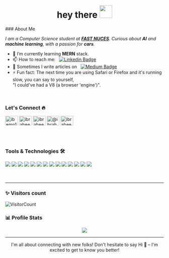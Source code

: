<h1 align="center">hey there <img src="https://media.giphy.com/media/hvRJCLFzcasrR4ia7z/giphy.gif" width="40"></h1>
### About Me 
<p>
  <em>
    I am a Computer Science student at <a href="https://www.nu.edu.pk/"> <b>FAST NUCES</b></a>.  
    Curious about <b>AI</b> and <b>machine learning</b>, with a passion for <b>cars</b>.
  </em>  
</p>

- 🌱 I’m currently learning <b>MERN</b> stack.
- 📫 How to reach me: &nbsp; [![Linkedin Badge](https://img.shields.io/badge/-ibraheemn13-blue?style=flat&logo=Linkedin&logoColor=white)](https://www.linkedin.com/in/ibraheemn13)
- 📝 Sometimes I write articles on &nbsp; [![Medium Badge](https://img.shields.io/badge/-ibraheemn13-.svg?style=for-the-badge&logo=Medium&logoColor=white)](https://medium.com/@ibraheemn13)
- ⚡ Fun fact: The next time you are using Safari or Firefox and it's running slow, you can say to yourself,<br>"I could've had a V8 (a browser 'engine')". 

<br>

### Let's Connect 🔥
<p align="left">
<a href="https://twitter.com/ibemn13" target="blank"><img align="center" src="https://raw.githubusercontent.com/rahuldkjain/github-profile-readme-generator/master/src/images/icons/Social/twitter.svg" alt="ibemn13" height="30" width="40" /></a>
<a href="https://linkedin.com/in/ibraheemn13" target="blank"><img align="center" src="https://raw.githubusercontent.com/rahuldkjain/github-profile-readme-generator/master/src/images/icons/Social/linked-in-alt.svg" alt="ibraheemn13" height="30" width="40" /></a>
<a href="https://instagram.com/ibraheemn13" target="blank"><img align="center" src="https://raw.githubusercontent.com/rahuldkjain/github-profile-readme-generator/master/src/images/icons/Social/instagram.svg" alt="ibraheemn13" height="30" width="40" /></a>
<a href="https://medium.com/@ibraheemn13" target="blank"><img align="center" src="https://raw.githubusercontent.com/rahuldkjain/github-profile-readme-generator/master/src/images/icons/Social/medium.svg" alt="@ibraheemn13" height="30" width="40" /></a>
<a href="https://www.leetcode.com/ibraheemn13" target="blank"><img align="center" src="https://raw.githubusercontent.com/rahuldkjain/github-profile-readme-generator/master/src/images/icons/Social/leet-code.svg" alt="ibraheemn13" height="30" width="40" /></a>
</p>
<br><br>

### Tools & Technologies 🛠

<div>
<img src="https://img.shields.io/badge/C%2B%2B-00599C?style=for-the-badge&logo=c%2B%2B&logoColor=white" />
<img src="https://img.shields.io/badge/Python-3776AB.svg?style=for-the-badge&logo=Python&logoColor=white">
<img src="https://img.shields.io/badge/JavaScript-F7DF1E?style=for-the-badge&logo=javascript&logoColor=white" />
<img src="https://img.shields.io/badge/Matplotlib-%23ffffff.svg?style=for-the-badge&logo=Matplotlib&logoColor=black" />
<img src="https://img.shields.io/badge/scikit--learn-%23F7931E.svg?style=for-the-badge&logo=scikit-learn&logoColor=white" />
<img src="https://img.shields.io/badge/Node.js-339933.svg?style=for-the-badge&logo=nodedotjs&logoColor=white">
<img src="https://img.shields.io/badge/r-%23276DC3.svg?style=for-the-badge&logo=r&logoColor=white" />
<img src="https://img.shields.io/badge/MongoDB-%234ea94b.svg?style=for-the-badge&logo=mongodb&logoColor=white" />
<img src="https://img.shields.io/badge/Git-F05032?style=for-the-badge&logo=git&logoColor=white" />
<img src="https://img.shields.io/badge/jira-%230A0FFF.svg?style=for-the-badge&logo=jira&logoColor=white" />
<img src="https://img.shields.io/badge/Ubuntu-E95420?style=for-the-badge&logo=ubuntu&logoColor=white" />
<img src="https://img.shields.io/badge/Adobe%20Illustrator-FF9A00.svg?style=for-the-badge&logo=Adobe-Illustrator&logoColor=white">
<img src="https://img.shields.io/badge/Adobe_Photoshop-00aeff?style=for-the-badge&logo=Adobe%20photoshop&logoColor=white"/>
<img src="https://img.shields.io/badge/Figma-F24E1E.svg?style=for-the-badge&logo=Figma&logoColor=white">
</div>
<br><br>


-----------------------------------------------------------------------------------------------------------------------------------------------------------------------
### ✨ Visitors count

![VisitorCount](https://profile-counter.glitch.me/{ibraheemn13}/count.svg)

### 📊 Profile Stats
<div align="center">
<img align="center"  src="https://github-readme-stats.vercel.app/api/top-langs/?username=ibraheemn13&theme=dark&layout=compact&langs_count=20&hide_title=true"/>
</div>

-----------------------------------------------------------------------------------------------------------------------------------------------------------------------
<p align="center">I'm all about connecting with new folks! Don't hesitate to say Hi 👋 – I'm excited to get to know you better!</p>
  
